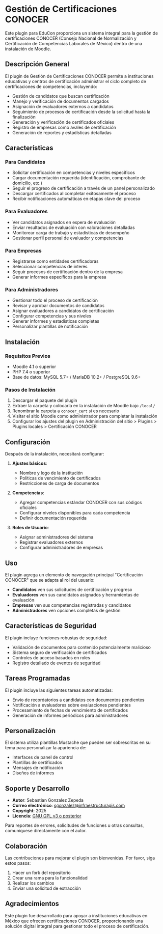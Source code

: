 # Gestión de Certificaciones CONOCER

Este plugin para EduCon proporciona un sistema integral para la gestión de certificaciones CONOCER (Consejo Nacional de Normalización y Certificación de Competencias Laborales de México) dentro de una instalación de Moodle.

## Descripción General

El plugin de Gestión de Certificaciones CONOCER permite a instituciones educativas y centros de certificación administrar el ciclo completo de certificaciones de competencias, incluyendo:

- Gestión de candidatos que buscan certificación
- Manejo y verificación de documentos cargados
- Asignación de evaluadores externos a candidatos
- Seguimiento de procesos de certificación desde la solicitud hasta la finalización
- Generación y verificación de certificados oficiales
- Registro de empresas como avales de certificación
- Generación de reportes y estadísticas detalladas

## Características

### Para Candidatos
- Solicitar certificación en competencias y niveles específicos
- Cargar documentación requerida (identificación, comprobante de domicilio, etc.)
- Seguir el progreso de certificación a través de un panel personalizado
- Descargar certificados al completar exitosamente el proceso
- Recibir notificaciones automáticas en etapas clave del proceso

### Para Evaluadores
- Ver candidatos asignados en espera de evaluación
- Enviar resultados de evaluación con valoraciones detalladas
- Monitorear carga de trabajo y estadísticas de desempeño
- Gestionar perfil personal de evaluador y competencias

### Para Empresas
- Registrarse como entidades certificadoras
- Seleccionar competencias de interés
- Seguir procesos de certificación dentro de la empresa
- Generar informes específicos para la empresa

### Para Administradores
- Gestionar todo el proceso de certificación
- Revisar y aprobar documentos de candidatos
- Asignar evaluadores a candidatos de certificación
- Configurar competencias y sus niveles
- Generar informes y estadísticas completas
- Personalizar plantillas de notificación

## Instalación

### Requisitos Previos
- Moodle 4.1 o superior
- PHP 7.4 o superior
- Base de datos: MySQL 5.7+ / MariaDB 10.2+ / PostgreSQL 9.6+

### Pasos de Instalación
1. Descargar el paquete del plugin
2. Extraer la carpeta y colocarla en la instalación de Moodle bajo `/local/`
3. Renombrar la carpeta a `conocer_cert` si es necesario
4. Visitar el sitio Moodle como administrador para completar la instalación
5. Configurar los ajustes del plugin en Administración del sitio > Plugins > Plugins locales > Certificación CONOCER

## Configuración

Después de la instalación, necesitará configurar:

1. **Ajustes básicos**:
   - Nombre y logo de la institución
   - Políticas de vencimiento de certificados
   - Restricciones de carga de documentos

2. **Competencias**:
   - Agregar competencias estándar CONOCER con sus códigos oficiales
   - Configurar niveles disponibles para cada competencia
   - Definir documentación requerida

3. **Roles de Usuario**:
   - Asignar administradores del sistema
   - Registrar evaluadores externos
   - Configurar administradores de empresas

## Uso

El plugin agrega un elemento de navegación principal "Certificación CONOCER" que se adapta al rol del usuario:

- **Candidatos** ven sus solicitudes de certificación y progreso
- **Evaluadores** ven sus candidatos asignados y herramientas de evaluación
- **Empresas** ven sus competencias registradas y candidatos
- **Administradores** ven opciones completas de gestión

## Características de Seguridad

El plugin incluye funciones robustas de seguridad:

- Validación de documentos para contenido potencialmente malicioso
- Sistema seguro de verificación de certificados
- Controles de acceso basados en roles
- Registro detallado de eventos de seguridad

## Tareas Programadas

El plugin incluye las siguientes tareas automatizadas:

- Envío de recordatorios a candidatos con documentos pendientes
- Notificación a evaluadores sobre evaluaciones pendientes
- Procesamiento de fechas de vencimiento de certificados
- Generación de informes periódicos para administradores

## Personalización

El sistema utiliza plantillas Mustache que pueden ser sobrescritas en su tema para personalizar la apariencia de:

- Interfaces de panel de control
- Plantillas de certificados
- Mensajes de notificación
- Diseños de informes

## Soporte y Desarrollo

- **Autor**: Sebastian Gonzalez Zepeda
- **Correo electrónico**: sgonzalez@infraestructuragis.com
- **Copyright**: 2025 
- **Licencia**: [GNU GPL v3 o posterior](http://www.gnu.org/copyleft/gpl.html)

Para reportes de errores, solicitudes de funciones u otras consultas, comuníquese directamente con el autor.

## Colaboración

Las contribuciones para mejorar el plugin son bienvenidas. Por favor, siga estos pasos:

1. Hacer un fork del repositorio
2. Crear una rama para la funcionalidad
3. Realizar los cambios
4. Enviar una solicitud de extracción

## Agradecimientos

Este plugin fue desarrollado para apoyar a instituciones educativas en México que ofrecen certificaciones CONOCER, proporcionando una solución digital integral para gestionar todo el proceso de certificación.

